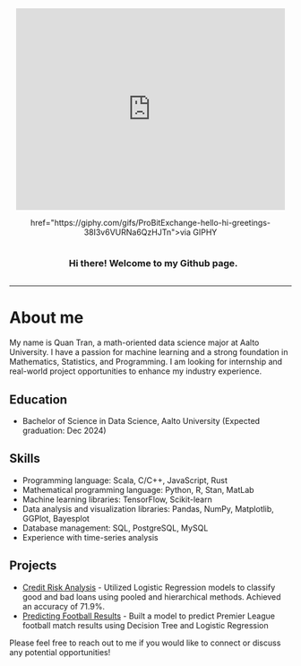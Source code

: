 <div style="text-align: center;">
  <iframe src="https://giphy.com/embed/38I3v6VURNa6QzHJTn" width="480" height="360" frameBorder="0" class="giphy-embed" allowFullScreen></iframe>
  <p><a>href="https://giphy.com/gifs/ProBitExchange-hello-hi-greetings-38I3v6VURNa6QzHJTn">via GIPHY</a></p>
  <h3 style='display: inline-block; vertical-align: middle; margin-left: 10px;'> Hi there! Welcome to my Github page.</h3>
</div>





 <!-- About section -->

---
# About me

My name is Quan Tran, a math-oriented data science major at Aalto University. I have a passion for machine learning and a strong foundation in Mathematics, Statistics, and Programming. I am looking for internship and real-world project opportunities to enhance my industry experience.

## Education
- Bachelor of Science in Data Science, Aalto University (Expected graduation: Dec 2024)

## Skills
- Programming language: Scala, C/C++, JavaScript, Rust
- Mathematical programming language: Python, R, Stan, MatLab
- Machine learning libraries: TensorFlow, Scikit-learn
- Data analysis and visualization libraries: Pandas, NumPy, Matplotlib, GGPlot, Bayesplot
- Database management: SQL, PostgreSQL, MySQL
- Experience with time-series analysis


## Projects
- [Credit Risk Analysis](https://github.com/hiepnguyen1005/Credit-Risk-Analysis) - Utilized Logistic Regression models to classify good and bad loans using pooled and hierarchical methods. Achieved an accuracy of 71.9%.
- [Predicting Football Results](https://github.com/hiepnguyen1005/Premier-League-Prediction) - Built a model to predict Premier League football match results using Decision Tree and Logistic Regression



Please feel free to reach out to me if you would like to connect or discuss any potential opportunities!








